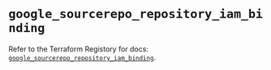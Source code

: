 # `google_sourcerepo_repository_iam_binding`

Refer to the Terraform Registory for docs: [`google_sourcerepo_repository_iam_binding`](https://registry.terraform.io/providers/hashicorp/google/5.26.0/docs/resources/sourcerepo_repository_iam_binding).
